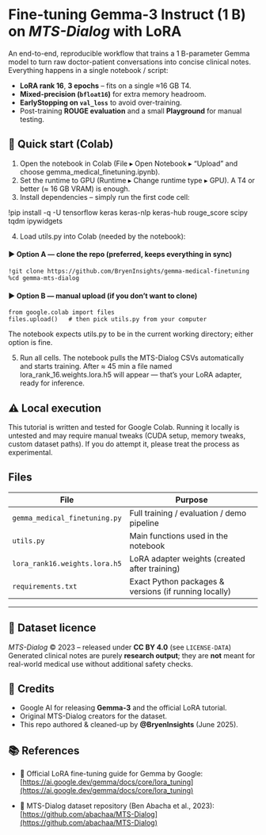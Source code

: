 # Fine-tuning **Gemma-3 Instruct (1 B)** on *MTS-Dialog* with LoRA

An end-to-end, reproducible workflow that trains a 1 B-parameter Gemma model to
turn raw doctor-patient conversations into concise clinical notes.  
Everything happens in a single notebook / script:

* **LoRA rank 16**, **3 epochs** – fits on a single ≈16 GB T4.
* **Mixed-precision (`bfloat16`)** for extra memory headroom. 
* **EarlyStopping on `val_loss`** to avoid over-training.  
* Post-training **ROUGE evaluation** and a small **Playground** for manual testing.

## 🏁 Quick start (Colab)
1.	Open the notebook in Colab (File ▸ Open Notebook ▸ “Upload” and choose gemma_medical_finetuning.ipynb). 
2.	Set the runtime to GPU (Runtime ▸ Change runtime type ▸ GPU). A T4 or better (≈ 16 GB VRAM) is enough.
3.	Install dependencies – simply run the first code cell:

!pip install -q -U tensorflow keras keras-nlp keras-hub rouge_score scipy tqdm ipywidgets

4.	Load utils.py into Colab (needed by the notebook):

#### ▶︎ Option A — clone the repo (preferred, keeps everything in sync)
```
!git clone https://github.com/BryenInsights/gemma-medical-finetuning
%cd gemma-mts-dialog
````

#### ▶︎ Option B — manual upload (if you don’t want to clone)
```
from google.colab import files
files.upload()   # then pick utils.py from your computer
```

The notebook expects utils.py to be in the current working directory; either option is fine.

5.	Run all cells. The notebook pulls the MTS-Dialog CSVs automatically and starts training.
After ≈ 45 min a file named lora_rank_16.weights.lora.h5 will appear — that’s your LoRA adapter, ready for inference.

## ⚠️ Local execution

This tutorial is written and tested for Google Colab.
Running it locally is untested and may require manual tweaks (CUDA setup, memory tweaks, custom dataset paths). If you do attempt it, please treat the process as experimental.

## Files

| File                                | Purpose                                                |
| ----------------------------------- | ------------------------------------------------------ |
| `gemma_medical_finetuning.py`       | Full training / evaluation / demo pipeline             |
| `utils.py`                          | Main functions used in the notebook                    |
| `lora_rank16.weights.lora.h5`       | LoRA adapter weights (created after training)          |
| `requirements.txt`                  | Exact Python packages & versions (if running locally)  |

---

## 📜 Dataset licence

*MTS-Dialog* © 2023 – released under **CC BY 4.0** (see `LICENSE-DATA`)
Generated clinical notes are purely **research output**; they are **not** meant
for real-world medical use without additional safety checks.

## 🙏 Credits

* Google AI for releasing **Gemma-3** and the official LoRA tutorial.
* Original MTS-Dialog creators for the dataset.
* This repo authored & cleaned-up by **@BryenInsights** (June 2025).

## 📚 References

- 📘 Official LoRA fine-tuning guide for Gemma by Google:  
  [https://ai.google.dev/gemma/docs/core/lora_tuning](https://ai.google.dev/gemma/docs/core/lora_tuning)

- 🧾 MTS-Dialog dataset repository (Ben Abacha et al., 2023):  
  [https://github.com/abachaa/MTS-Dialog](https://github.com/abachaa/MTS-Dialog)